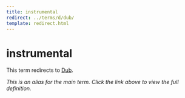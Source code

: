 ```yaml
---
title: instrumental
redirect: ../terms/d/dub/
template: redirect.html
---
```


# instrumental

This term redirects to [Dub](../terms/d/dub/).

*This is an alias for the main term. Click the link above to view the full definition.*
